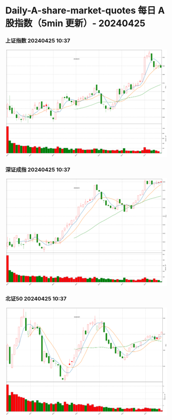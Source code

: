 
# Daily-A-share-market-quotes 每日 A 股指数（5min 更新）- 20240425

### 上证指数 20240425 10:37
![](./fig/2024/4/20240425-sh000001.png)

### 深证成指 20240425 10:37
![](./fig/2024/4/20240425-sz399001.png)

### 北证50 20240425 10:37
![](./fig/2024/4/20240425-bj899050.png)
